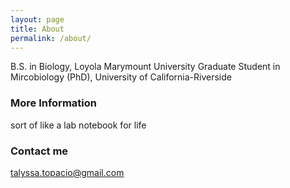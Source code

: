 ```yaml
---
layout: page
title: About
permalink: /about/
---
```


B.S. in Biology, Loyola Marymount University
Graduate Student in Mircobiology (PhD), University of California-Riverside

### More Information

sort of like a lab notebook for life

### Contact me

[talyssa.topacio@gmail.com](mailto:talyssa.topacio@gmail.com)
